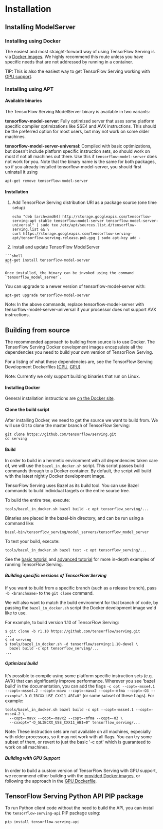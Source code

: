 # Installation

## Installing ModelServer

### Installing using Docker

The easiest and most straight-forward way of using TensorFlow Serving is via
[Docker images](docker.md). We highly recommend this route unless you have
specific needs that are not addressed by running in a container.

TIP: This is also the easiest way to get TensorFlow Serving working with [GPU
support](docker.md#serving-with-docker-using-your-gpu).

### Installing using APT

#### Available binaries

The TensorFlow Serving ModelServer binary is available in two variants:

**tensorflow-model-server**: Fully optimized server that uses some platform
specific compiler optimizations like SSE4 and AVX instructions. This should be
the preferred option for most users, but may not work on some older machines.

**tensorflow-model-server-universal**: Compiled with basic optimizations, but
doesn't include platform specific instruction sets, so should work on most if
not all machines out there. Use this if `tensorflow-model-server` does not work
for you. Note that the binary name is the same for both packages, so if you
already installed tensorflow-model-server, you should first uninstall it using

<!-- common_typos_disable -->

```shell
apt-get remove tensorflow-model-server
```

<!-- common_typos_enable -->

#### Installation

1.  Add TensorFlow Serving distribution URI as a package source (one time setup)

    ```shell
    echo "deb [arch=amd64] http://storage.googleapis.com/tensorflow-serving-apt stable tensorflow-model-server tensorflow-model-server-universal" | sudo tee /etc/apt/sources.list.d/tensorflow-serving.list && \
    curl https://storage.googleapis.com/tensorflow-serving-apt/tensorflow-serving.release.pub.gpg | sudo apt-key add -
    ```

2.  Install and update TensorFlow ModelServer

<!-- common_typos_disable -->

    ```shell
    apt-get install tensorflow-model-server
    ```

<!-- common_typos_enable -->

    Once installed, the binary can be invoked using the command
    `tensorflow_model_server`.

You can upgrade to a newer version of tensorflow-model-server with:

<!-- common_typos_disable -->

```shell
apt-get upgrade tensorflow-model-server
```

<!-- common_typos_enable -->

Note: In the above commands, replace tensorflow-model-server with
tensorflow-model-server-universal if your processor does not support AVX
instructions.

## Building from source

The recommended approach to building from source is to use Docker. The
TensorFlow Serving Docker development images encapsulate all the dependencies
you need to build your own version of TensorFlow Serving.

For a listing of what these dependencies are, see the TensorFlow Serving
Development Dockerfiles
[[CPU](https://github.com/tensorflow/serving/blob/master/tensorflow_serving/tools/docker/Dockerfile.devel),
[GPU](https://github.com/tensorflow/serving/blob/master/tensorflow_serving/tools/docker/Dockerfile.devel-gpu)].

Note: Currently we only support building binaries that run on Linux.

#### Installing Docker

General installation instructions are
[on the Docker site](https://docs.docker.com/install/).

#### Clone the build script

After installing Docker, we need to get the source we want to build from. We
will use Git to clone the master branch of TensorFlow Serving:

```shell
git clone https://github.com/tensorflow/serving.git
cd serving
```

#### Build

In order to build in a hermetic environment with all dependencies taken care of,
we will use the `bazel_in_docker.sh` script. This script passes build commands
through to a Docker container. By default, the script will build with the latest
nightly Docker development image.

TensorFlow Serving uses Bazel as its build tool. You can use Bazel commands to
build individual targets or the entire source tree.

To build the entire tree, execute:

```shell
tools/bazel_in_docker.sh bazel build -c opt tensorflow_serving/...
```

Binaries are placed in the bazel-bin directory, and can be run using a command
like:

```shell
bazel-bin/tensorflow_serving/model_servers/tensorflow_model_server
```

To test your build, execute:

```shell
tools/bazel_in_docker.sh bazel test -c opt tensorflow_serving/...
```

See the [basic tutorial](serving_basic.md) and [advanced
tutorial](serving_advanced.md) for more in-depth examples of running TensorFlow
Serving.

##### Building specific versions of TensorFlow Serving

If you want to build from a specific branch (such as a release branch), pass `-b
<branchname>` to the `git clone` command.

We will also want to match the build environment for that branch of code, by
passing the `bazel_in_docker.sh` script the Docker development image we'd like
to use.

For example, to build version 1.10 of TensorFlow Serving:

```console
$ git clone -b r1.10 https://github.com/tensorflow/serving.git
...
$ cd serving
$ tools/bazel_in_docker.sh -d tensorflow/serving:1.10-devel \
  bazel build -c opt tensorflow_serving/...
...
```

##### Optimized build

It's possible to compile using some platform specific instruction sets (e.g.
AVX) that can significantly improve performance. Wherever you see 'bazel build'
in the documentation, you can add the flags `-c opt --copt=-msse4.1
--copt=-msse4.2 --copt=-mavx --copt=-mavx2 --copt=-mfma --copt=-O3
--cxxopt="-D_GLIBCXX_USE_CXX11_ABI=0"` (or some subset of these flags). For
example:

```shell
tools/bazel_in_docker.sh bazel build -c opt --copt=-msse4.1 --copt=-msse4.2 \
  --copt=-mavx --copt=-mavx2 --copt=-mfma --copt=-O3 \
  --cxxopt="-D_GLIBCXX_USE_CXX11_ABI=0" tensorflow_serving/...
```

Note: These instruction sets are not available on all machines, especially with
older processors, so it may not work with all flags. You can try some subset of
them, or revert to just the basic '-c opt' which is guaranteed to work on all
machines.

##### Building with GPU Support

In order to build a custom version of TensorFlow Serving with GPU support, we
recommend either building with the [provided Docker images](docker.md#developing-with-docker), or
following the approach in the
[GPU Dockerfile](https://github.com/tensorflow/serving/blob/master/tensorflow_serving/tools/docker/Dockerfile.devel-gpu).

## TensorFlow Serving Python API PIP package

To run Python client code without the need to build the API, you can install the
`tensorflow-serving-api` PIP package using:

```shell
pip install tensorflow-serving-api
```
